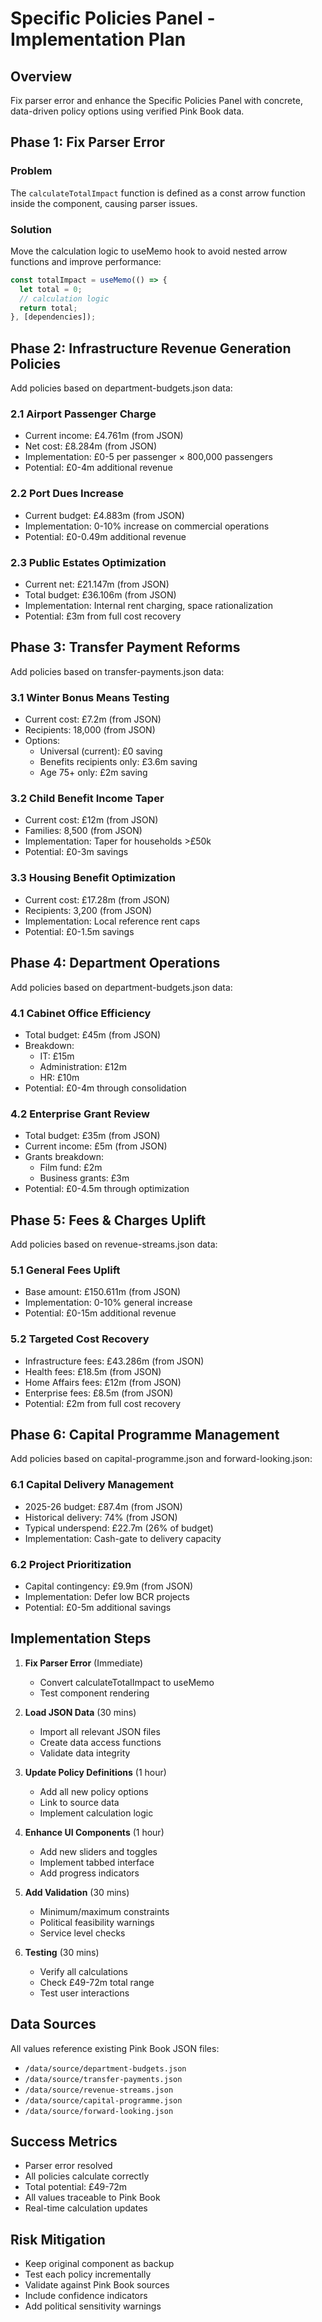 # Specific Policies Panel - Implementation Plan

## Overview
Fix parser error and enhance the Specific Policies Panel with concrete, data-driven policy options using verified Pink Book data.

## Phase 1: Fix Parser Error
### Problem
The `calculateTotalImpact` function is defined as a const arrow function inside the component, causing parser issues.

### Solution
Move the calculation logic to useMemo hook to avoid nested arrow functions and improve performance:
```typescript
const totalImpact = useMemo(() => {
  let total = 0;
  // calculation logic
  return total;
}, [dependencies]);
```

## Phase 2: Infrastructure Revenue Generation Policies
Add policies based on department-budgets.json data:

### 2.1 Airport Passenger Charge
- Current income: £4.761m (from JSON)
- Net cost: £8.284m (from JSON)
- Implementation: £0-5 per passenger × 800,000 passengers
- Potential: £0-4m additional revenue

### 2.2 Port Dues Increase
- Current budget: £4.883m (from JSON)
- Implementation: 0-10% increase on commercial operations
- Potential: £0-0.49m additional revenue

### 2.3 Public Estates Optimization
- Current net: £21.147m (from JSON)
- Total budget: £36.106m (from JSON)
- Implementation: Internal rent charging, space rationalization
- Potential: £3m from full cost recovery

## Phase 3: Transfer Payment Reforms
Add policies based on transfer-payments.json data:

### 3.1 Winter Bonus Means Testing
- Current cost: £7.2m (from JSON)
- Recipients: 18,000 (from JSON)
- Options:
  - Universal (current): £0 saving
  - Benefits recipients only: £3.6m saving
  - Age 75+ only: £2m saving

### 3.2 Child Benefit Income Taper
- Current cost: £12m (from JSON)
- Families: 8,500 (from JSON)
- Implementation: Taper for households >£50k
- Potential: £0-3m savings

### 3.3 Housing Benefit Optimization
- Current cost: £17.28m (from JSON)
- Recipients: 3,200 (from JSON)
- Implementation: Local reference rent caps
- Potential: £0-1.5m savings

## Phase 4: Department Operations
Add policies based on department-budgets.json data:

### 4.1 Cabinet Office Efficiency
- Total budget: £45m (from JSON)
- Breakdown:
  - IT: £15m
  - Administration: £12m
  - HR: £10m
- Potential: £0-4m through consolidation

### 4.2 Enterprise Grant Review
- Total budget: £35m (from JSON)
- Current income: £5m (from JSON)
- Grants breakdown:
  - Film fund: £2m
  - Business grants: £3m
- Potential: £0-4.5m through optimization

## Phase 5: Fees & Charges Uplift
Add policies based on revenue-streams.json data:

### 5.1 General Fees Uplift
- Base amount: £150.611m (from JSON)
- Implementation: 0-10% general increase
- Potential: £0-15m additional revenue

### 5.2 Targeted Cost Recovery
- Infrastructure fees: £43.286m (from JSON)
- Health fees: £18.5m (from JSON)
- Home Affairs fees: £12m (from JSON)
- Enterprise fees: £8.5m (from JSON)
- Potential: £2m from full cost recovery

## Phase 6: Capital Programme Management
Add policies based on capital-programme.json and forward-looking.json:

### 6.1 Capital Delivery Management
- 2025-26 budget: £87.4m (from JSON)
- Historical delivery: 74% (from JSON)
- Typical underspend: £22.7m (26% of budget)
- Implementation: Cash-gate to delivery capacity

### 6.2 Project Prioritization
- Capital contingency: £9.9m (from JSON)
- Implementation: Defer low BCR projects
- Potential: £0-5m additional savings

## Implementation Steps

1. **Fix Parser Error** (Immediate)
   - Convert calculateTotalImpact to useMemo
   - Test component rendering

2. **Load JSON Data** (30 mins)
   - Import all relevant JSON files
   - Create data access functions
   - Validate data integrity

3. **Update Policy Definitions** (1 hour)
   - Add all new policy options
   - Link to source data
   - Implement calculation logic

4. **Enhance UI Components** (1 hour)
   - Add new sliders and toggles
   - Implement tabbed interface
   - Add progress indicators

5. **Add Validation** (30 mins)
   - Minimum/maximum constraints
   - Political feasibility warnings
   - Service level checks

6. **Testing** (30 mins)
   - Verify all calculations
   - Check £49-72m total range
   - Test user interactions

## Data Sources
All values reference existing Pink Book JSON files:
- `/data/source/department-budgets.json`
- `/data/source/transfer-payments.json`
- `/data/source/revenue-streams.json`
- `/data/source/capital-programme.json`
- `/data/source/forward-looking.json`

## Success Metrics
- Parser error resolved
- All policies calculate correctly
- Total potential: £49-72m
- All values traceable to Pink Book
- Real-time calculation updates

## Risk Mitigation
- Keep original component as backup
- Test each policy incrementally
- Validate against Pink Book sources
- Include confidence indicators
- Add political sensitivity warnings